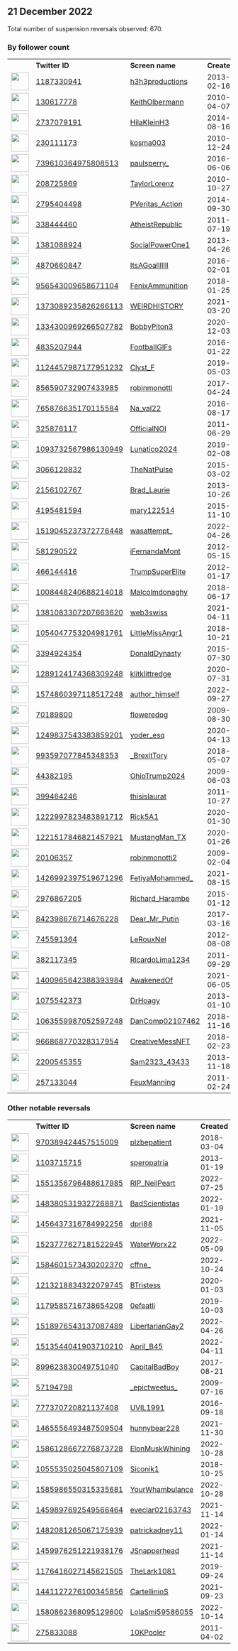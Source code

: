 
## 21 December 2022
Total number of suspension reversals observed: 670.

### By follower count
<table><tr><th></th><th align="left">Twitter ID</th><th align="left">Screen name</th>
<th align="left">Created</th><th align="left">Status</th><th align="left">Suspended</th><th align="left">Followers</th>
<tr><td><a href="https://pbs.twimg.com/profile_images/1605918138943426561/lEsaToOa_normal.jpg"><img src="https://pbs.twimg.com/profile_images/1605918138943426561/lEsaToOa_normal.jpg" width="40px" height="40px" align="center"/></a></td><td><a href="https://twitter.com/intent/user?user_id=1187330941">1187330941</a></td><td><a href="https://twitter.com/h3h3productions">h3h3productions</a></td><td>2013-02-16</td><td align="center"></td><td>2022-11-07</td><td>2295131</td></tr>
<tr><td><a href="https://pbs.twimg.com/profile_images/1594567053062684672/wAvSdewm_normal.jpg"><img src="https://pbs.twimg.com/profile_images/1594567053062684672/wAvSdewm_normal.jpg" width="40px" height="40px" align="center"/></a></td><td><a href="https://twitter.com/intent/user?user_id=130617778">130617778</a></td><td><a href="https://twitter.com/KeithOlbermann">KeithOlbermann</a></td><td>2010-04-07</td><td align="center"></td><td>2022-12-16</td><td>996000</td></tr>
<tr><td><a href="https://pbs.twimg.com/profile_images/1644462534454579200/A4NpAXkw_normal.jpg"><img src="https://pbs.twimg.com/profile_images/1644462534454579200/A4NpAXkw_normal.jpg" width="40px" height="40px" align="center"/></a></td><td><a href="https://twitter.com/intent/user?user_id=2737079191">2737079191</a></td><td><a href="https://twitter.com/HilaKleinH3">HilaKleinH3</a></td><td>2014-08-16</td><td align="center"></td><td>2022-11-18</td><td>921734</td></tr>
<tr><td><a href="https://pbs.twimg.com/profile_images/1632608347/CMYK_normal.gif"><img src="https://pbs.twimg.com/profile_images/1632608347/CMYK_normal.gif" width="40px" height="40px" align="center"/></a></td><td><a href="https://twitter.com/intent/user?user_id=230111173">230111173</a></td><td><a href="https://twitter.com/kosma003">kosma003</a></td><td>2010-12-24</td><td align="center"></td><td>2022-12-20</td><td>521014</td></tr>
<tr><td><a href="https://pbs.twimg.com/profile_images/739632272865951744/yVceRI-w_normal.jpg"><img src="https://pbs.twimg.com/profile_images/739632272865951744/yVceRI-w_normal.jpg" width="40px" height="40px" align="center"/></a></td><td><a href="https://twitter.com/intent/user?user_id=739610364975808513">739610364975808513</a></td><td><a href="https://twitter.com/paulsperry_">paulsperry_</a></td><td>2016-06-06</td><td align="center"></td><td></td><td>362612</td></tr>
<tr><td><a href="https://pbs.twimg.com/profile_images/1653562547147243522/omMhX57a_normal.jpg"><img src="https://pbs.twimg.com/profile_images/1653562547147243522/omMhX57a_normal.jpg" width="40px" height="40px" align="center"/></a></td><td><a href="https://twitter.com/intent/user?user_id=208725869">208725869</a></td><td><a href="https://twitter.com/TaylorLorenz">TaylorLorenz</a></td><td>2010-10-27</td><td align="center"></td><td>2022-12-18</td><td>350802</td></tr>
<tr><td><a href="https://pbs.twimg.com/profile_images/1605599804653961216/-a0DZqUR_normal.jpg"><img src="https://pbs.twimg.com/profile_images/1605599804653961216/-a0DZqUR_normal.jpg" width="40px" height="40px" align="center"/></a></td><td><a href="https://twitter.com/intent/user?user_id=2795404498">2795404498</a></td><td><a href="https://twitter.com/PVeritas_Action">PVeritas_Action</a></td><td>2014-09-30</td><td align="center"></td><td></td><td>204253</td></tr>
<tr><td><a href="https://pbs.twimg.com/profile_images/1301935830806810627/NkgrB8Xy_normal.jpg"><img src="https://pbs.twimg.com/profile_images/1301935830806810627/NkgrB8Xy_normal.jpg" width="40px" height="40px" align="center"/></a></td><td><a href="https://twitter.com/intent/user?user_id=338444460">338444460</a></td><td><a href="https://twitter.com/AtheistRepublic">AtheistRepublic</a></td><td>2011-07-19</td><td align="center"></td><td>2022-04-01</td><td>142627</td></tr>
<tr><td><a href="https://pbs.twimg.com/profile_images/499778021193048064/eCPbrnvH_normal.jpeg"><img src="https://pbs.twimg.com/profile_images/499778021193048064/eCPbrnvH_normal.jpeg" width="40px" height="40px" align="center"/></a></td><td><a href="https://twitter.com/intent/user?user_id=1381088924">1381088924</a></td><td><a href="https://twitter.com/SocialPowerOne1">SocialPowerOne1</a></td><td>2013-04-26</td><td align="center"></td><td></td><td>129884</td></tr>
<tr><td><a href="https://pbs.twimg.com/profile_images/1630329212484689921/mRx3jfRJ_normal.jpg"><img src="https://pbs.twimg.com/profile_images/1630329212484689921/mRx3jfRJ_normal.jpg" width="40px" height="40px" align="center"/></a></td><td><a href="https://twitter.com/intent/user?user_id=4870660847">4870660847</a></td><td><a href="https://twitter.com/ItsAGoalllllll">ItsAGoalllllll</a></td><td>2016-02-01</td><td align="center"></td><td>2022-07-03</td><td>98802</td></tr>
<tr><td><a href="https://pbs.twimg.com/profile_images/1010354868379365376/iq5Oy5oS_normal.jpg"><img src="https://pbs.twimg.com/profile_images/1010354868379365376/iq5Oy5oS_normal.jpg" width="40px" height="40px" align="center"/></a></td><td><a href="https://twitter.com/intent/user?user_id=956543009658671104">956543009658671104</a></td><td><a href="https://twitter.com/FenixAmmunition">FenixAmmunition</a></td><td>2018-01-25</td><td align="center"></td><td>2022-06-10</td><td>89559</td></tr>
<tr><td><a href="https://pbs.twimg.com/profile_images/1383633166477381639/skyWrsUQ_normal.jpg"><img src="https://pbs.twimg.com/profile_images/1383633166477381639/skyWrsUQ_normal.jpg" width="40px" height="40px" align="center"/></a></td><td><a href="https://twitter.com/intent/user?user_id=1373089235826266113">1373089235826266113</a></td><td><a href="https://twitter.com/WElRDHISTORY">WElRDHISTORY</a></td><td>2021-03-20</td><td align="center"></td><td></td><td>88755</td></tr>
<tr><td><a href="https://pbs.twimg.com/profile_images/1648669939933356035/OZKr9TxX_normal.jpg"><img src="https://pbs.twimg.com/profile_images/1648669939933356035/OZKr9TxX_normal.jpg" width="40px" height="40px" align="center"/></a></td><td><a href="https://twitter.com/intent/user?user_id=1334300969266507782">1334300969266507782</a></td><td><a href="https://twitter.com/BobbyPiton3">BobbyPiton3</a></td><td>2020-12-03</td><td align="center"></td><td></td><td>81728</td></tr>
<tr><td><a href="https://pbs.twimg.com/profile_images/1083804456922292224/8HJyG1GZ_normal.jpg"><img src="https://pbs.twimg.com/profile_images/1083804456922292224/8HJyG1GZ_normal.jpg" width="40px" height="40px" align="center"/></a></td><td><a href="https://twitter.com/intent/user?user_id=4835207944">4835207944</a></td><td><a href="https://twitter.com/FootbaIlGlFs">FootbaIlGlFs</a></td><td>2016-01-22</td><td align="center"></td><td>2022-06-28</td><td>75775</td></tr>
<tr><td><a href="https://pbs.twimg.com/profile_images/1433792342033580032/h6B0TdmV_normal.jpg"><img src="https://pbs.twimg.com/profile_images/1433792342033580032/h6B0TdmV_normal.jpg" width="40px" height="40px" align="center"/></a></td><td><a href="https://twitter.com/intent/user?user_id=1124457987177951232">1124457987177951232</a></td><td><a href="https://twitter.com/Clyst_F">Clyst_F</a></td><td>2019-05-03</td><td align="center"></td><td>2022-08-19</td><td>71786</td></tr>
<tr><td><a href="https://pbs.twimg.com/profile_images/1631782178576117760/a1q3s_2L_normal.jpg"><img src="https://pbs.twimg.com/profile_images/1631782178576117760/a1q3s_2L_normal.jpg" width="40px" height="40px" align="center"/></a></td><td><a href="https://twitter.com/intent/user?user_id=856590732907433985">856590732907433985</a></td><td><a href="https://twitter.com/robinmonotti">robinmonotti</a></td><td>2017-04-24</td><td align="center"></td><td></td><td>64683</td></tr>
<tr><td><a href="https://pbs.twimg.com/profile_images/1464629469533065222/EF2MgSY5_normal.jpg"><img src="https://pbs.twimg.com/profile_images/1464629469533065222/EF2MgSY5_normal.jpg" width="40px" height="40px" align="center"/></a></td><td><a href="https://twitter.com/intent/user?user_id=765876635170115584">765876635170115584</a></td><td><a href="https://twitter.com/Na_val22">Na_val22</a></td><td>2016-08-17</td><td align="center"></td><td>2022-08-03</td><td>63462</td></tr>
<tr><td><a href="https://pbs.twimg.com/profile_images/2940927836/8a884541d3ff0fd928fb704ea66b9d6c_normal.png"><img src="https://pbs.twimg.com/profile_images/2940927836/8a884541d3ff0fd928fb704ea66b9d6c_normal.png" width="40px" height="40px" align="center"/></a></td><td><a href="https://twitter.com/intent/user?user_id=325876117">325876117</a></td><td><a href="https://twitter.com/OfficialNOI">OfficialNOI</a></td><td>2011-06-29</td><td align="center"></td><td></td><td>60488</td></tr>
<tr><td><a href="https://pbs.twimg.com/profile_images/1627855877158973442/fnS8y3sc_normal.jpg"><img src="https://pbs.twimg.com/profile_images/1627855877158973442/fnS8y3sc_normal.jpg" width="40px" height="40px" align="center"/></a></td><td><a href="https://twitter.com/intent/user?user_id=1093732567986130949">1093732567986130949</a></td><td><a href="https://twitter.com/Lunatico2024">Lunatico2024</a></td><td>2019-02-08</td><td align="center"></td><td></td><td>58730</td></tr>
<tr><td><a href="https://pbs.twimg.com/profile_images/1654217424604889093/cIjhbGRs_normal.jpg"><img src="https://pbs.twimg.com/profile_images/1654217424604889093/cIjhbGRs_normal.jpg" width="40px" height="40px" align="center"/></a></td><td><a href="https://twitter.com/intent/user?user_id=3066129832">3066129832</a></td><td><a href="https://twitter.com/TheNatPulse">TheNatPulse</a></td><td>2015-03-02</td><td align="center"></td><td></td><td>58275</td></tr>
<tr><td><a href="https://pbs.twimg.com/profile_images/378800000648592617/002162b8c96a9b0fdafb491a42014f38_normal.jpeg"><img src="https://pbs.twimg.com/profile_images/378800000648592617/002162b8c96a9b0fdafb491a42014f38_normal.jpeg" width="40px" height="40px" align="center"/></a></td><td><a href="https://twitter.com/intent/user?user_id=2156102767">2156102767</a></td><td><a href="https://twitter.com/Brad_Laurie">Brad_Laurie</a></td><td>2013-10-26</td><td align="center"></td><td>2022-12-18</td><td>56177</td></tr>
<tr><td><a href="https://pbs.twimg.com/profile_images/701428213369573376/5wCrPo3m_normal.jpg"><img src="https://pbs.twimg.com/profile_images/701428213369573376/5wCrPo3m_normal.jpg" width="40px" height="40px" align="center"/></a></td><td><a href="https://twitter.com/intent/user?user_id=4195481594">4195481594</a></td><td><a href="https://twitter.com/mary122514">mary122514</a></td><td>2015-11-10</td><td align="center"></td><td>2022-11-09</td><td>55425</td></tr>
<tr><td><a href="https://pbs.twimg.com/profile_images/1519066031658082304/Ds-ZkmbF_normal.jpg"><img src="https://pbs.twimg.com/profile_images/1519066031658082304/Ds-ZkmbF_normal.jpg" width="40px" height="40px" align="center"/></a></td><td><a href="https://twitter.com/intent/user?user_id=1519045237372776448">1519045237372776448</a></td><td><a href="https://twitter.com/wasattempt_">wasattempt_</a></td><td>2022-04-26</td><td align="center"></td><td>2022-09-21</td><td>47948</td></tr>
<tr><td><a href="https://pbs.twimg.com/profile_images/1271510992103636992/Y6TyAICT_normal.jpg"><img src="https://pbs.twimg.com/profile_images/1271510992103636992/Y6TyAICT_normal.jpg" width="40px" height="40px" align="center"/></a></td><td><a href="https://twitter.com/intent/user?user_id=581290522">581290522</a></td><td><a href="https://twitter.com/iFernandaMont">iFernandaMont</a></td><td>2012-05-15</td><td align="center"></td><td>2022-12-16</td><td>47904</td></tr>
<tr><td><a href="https://pbs.twimg.com/profile_images/1606861762552336385/e-v62HrV_normal.jpg"><img src="https://pbs.twimg.com/profile_images/1606861762552336385/e-v62HrV_normal.jpg" width="40px" height="40px" align="center"/></a></td><td><a href="https://twitter.com/intent/user?user_id=466144416">466144416</a></td><td><a href="https://twitter.com/TrumpSuperElite">TrumpSuperElite</a></td><td>2012-01-17</td><td align="center"></td><td>2022-11-08</td><td>47890</td></tr>
<tr><td><a href="https://pbs.twimg.com/profile_images/1660063312623665154/k6itBn0o_normal.jpg"><img src="https://pbs.twimg.com/profile_images/1660063312623665154/k6itBn0o_normal.jpg" width="40px" height="40px" align="center"/></a></td><td><a href="https://twitter.com/intent/user?user_id=1008448240688214018">1008448240688214018</a></td><td><a href="https://twitter.com/Malcolmdonaghy">Malcolmdonaghy</a></td><td>2018-06-17</td><td align="center"></td><td></td><td>43936</td></tr>
<tr><td><a href="https://pbs.twimg.com/profile_images/1547278302607458304/wjfLNZdW_normal.jpg"><img src="https://pbs.twimg.com/profile_images/1547278302607458304/wjfLNZdW_normal.jpg" width="40px" height="40px" align="center"/></a></td><td><a href="https://twitter.com/intent/user?user_id=1381083307207663620">1381083307207663620</a></td><td><a href="https://twitter.com/web3swiss">web3swiss</a></td><td>2021-04-11</td><td align="center"></td><td>2022-11-30</td><td>42812</td></tr>
<tr><td><a href="https://pbs.twimg.com/profile_images/1322861301354430469/vRlSrWDp_normal.jpg"><img src="https://pbs.twimg.com/profile_images/1322861301354430469/vRlSrWDp_normal.jpg" width="40px" height="40px" align="center"/></a></td><td><a href="https://twitter.com/intent/user?user_id=1054047753204981761">1054047753204981761</a></td><td><a href="https://twitter.com/LittleMissAngr1">LittleMissAngr1</a></td><td>2018-10-21</td><td align="center"></td><td></td><td>40517</td></tr>
<tr><td><a href="https://pbs.twimg.com/profile_images/1428770763352514562/8IgPMD2c_normal.jpg"><img src="https://pbs.twimg.com/profile_images/1428770763352514562/8IgPMD2c_normal.jpg" width="40px" height="40px" align="center"/></a></td><td><a href="https://twitter.com/intent/user?user_id=3394924354">3394924354</a></td><td><a href="https://twitter.com/DonaldDynasty">DonaldDynasty</a></td><td>2015-07-30</td><td align="center"></td><td>2022-11-17</td><td>37825</td></tr>
<tr><td><a href="https://pbs.twimg.com/profile_images/1654165500627124228/aITvYtzL_normal.jpg"><img src="https://pbs.twimg.com/profile_images/1654165500627124228/aITvYtzL_normal.jpg" width="40px" height="40px" align="center"/></a></td><td><a href="https://twitter.com/intent/user?user_id=1289124174368309248">1289124174368309248</a></td><td><a href="https://twitter.com/klitklittredge">klitklittredge</a></td><td>2020-07-31</td><td align="center"></td><td>2022-11-11</td><td>37462</td></tr>
<tr><td><a href="https://pbs.twimg.com/profile_images/1574860917275238402/q_SX_-VL_normal.jpg"><img src="https://pbs.twimg.com/profile_images/1574860917275238402/q_SX_-VL_normal.jpg" width="40px" height="40px" align="center"/></a></td><td><a href="https://twitter.com/intent/user?user_id=1574860397118517248">1574860397118517248</a></td><td><a href="https://twitter.com/author_himself">author_himself</a></td><td>2022-09-27</td><td align="center">🚫</td><td>2022-11-01</td><td>36898</td></tr>
<tr><td><a href="https://pbs.twimg.com/profile_images/1649576757526245376/jGQ9RK0c_normal.jpg"><img src="https://pbs.twimg.com/profile_images/1649576757526245376/jGQ9RK0c_normal.jpg" width="40px" height="40px" align="center"/></a></td><td><a href="https://twitter.com/intent/user?user_id=70189800">70189800</a></td><td><a href="https://twitter.com/floweredog">floweredog</a></td><td>2009-08-30</td><td align="center"></td><td></td><td>36432</td></tr>
<tr><td><a href="https://pbs.twimg.com/profile_images/1605507408863731712/pFIEbQlk_normal.jpg"><img src="https://pbs.twimg.com/profile_images/1605507408863731712/pFIEbQlk_normal.jpg" width="40px" height="40px" align="center"/></a></td><td><a href="https://twitter.com/intent/user?user_id=1249837543383859201">1249837543383859201</a></td><td><a href="https://twitter.com/yoder_esq">yoder_esq</a></td><td>2020-04-13</td><td align="center"></td><td></td><td>34427</td></tr>
<tr><td><a href="https://pbs.twimg.com/profile_images/1057042587612340224/3qm08v7J_normal.jpg"><img src="https://pbs.twimg.com/profile_images/1057042587612340224/3qm08v7J_normal.jpg" width="40px" height="40px" align="center"/></a></td><td><a href="https://twitter.com/intent/user?user_id=993597077845348353">993597077845348353</a></td><td><a href="https://twitter.com/_BrexitTory">_BrexitTory</a></td><td>2018-05-07</td><td align="center"></td><td></td><td>28134</td></tr>
<tr><td><a href="https://pbs.twimg.com/profile_images/1477697455412203526/sYDhi72t_normal.jpg"><img src="https://pbs.twimg.com/profile_images/1477697455412203526/sYDhi72t_normal.jpg" width="40px" height="40px" align="center"/></a></td><td><a href="https://twitter.com/intent/user?user_id=44382195">44382195</a></td><td><a href="https://twitter.com/OhioTrump2024">OhioTrump2024</a></td><td>2009-06-03</td><td align="center"></td><td>2022-11-07</td><td>26331</td></tr>
<tr><td><a href="https://pbs.twimg.com/profile_images/1623813600136638464/dj6uc1st_normal.jpg"><img src="https://pbs.twimg.com/profile_images/1623813600136638464/dj6uc1st_normal.jpg" width="40px" height="40px" align="center"/></a></td><td><a href="https://twitter.com/intent/user?user_id=399464246">399464246</a></td><td><a href="https://twitter.com/thisislaurat">thisislaurat</a></td><td>2011-10-27</td><td align="center">🚫</td><td></td><td>26068</td></tr>
<tr><td><a href="https://pbs.twimg.com/profile_images/1625351634871275521/cgq9stVH_normal.jpg"><img src="https://pbs.twimg.com/profile_images/1625351634871275521/cgq9stVH_normal.jpg" width="40px" height="40px" align="center"/></a></td><td><a href="https://twitter.com/intent/user?user_id=1222997823483891712">1222997823483891712</a></td><td><a href="https://twitter.com/Rick5A1">Rick5A1</a></td><td>2020-01-30</td><td align="center"></td><td></td><td>25825</td></tr>
<tr><td><a href="https://pbs.twimg.com/profile_images/1648209277062873088/B-NHmZH7_normal.jpg"><img src="https://pbs.twimg.com/profile_images/1648209277062873088/B-NHmZH7_normal.jpg" width="40px" height="40px" align="center"/></a></td><td><a href="https://twitter.com/intent/user?user_id=1221517846821457921">1221517846821457921</a></td><td><a href="https://twitter.com/MustangMan_TX">MustangMan_TX</a></td><td>2020-01-26</td><td align="center"></td><td></td><td>25537</td></tr>
<tr><td><a href="https://pbs.twimg.com/profile_images/1370692958819864579/1Mg9HNil_normal.jpg"><img src="https://pbs.twimg.com/profile_images/1370692958819864579/1Mg9HNil_normal.jpg" width="40px" height="40px" align="center"/></a></td><td><a href="https://twitter.com/intent/user?user_id=20106357">20106357</a></td><td><a href="https://twitter.com/robinmonotti2">robinmonotti2</a></td><td>2009-02-04</td><td align="center"></td><td></td><td>25516</td></tr>
<tr><td><a href="https://pbs.twimg.com/profile_images/1644732040506474498/nL-Jzz-U_normal.jpg"><img src="https://pbs.twimg.com/profile_images/1644732040506474498/nL-Jzz-U_normal.jpg" width="40px" height="40px" align="center"/></a></td><td><a href="https://twitter.com/intent/user?user_id=1426992397519671296">1426992397519671296</a></td><td><a href="https://twitter.com/FetiyaMohammed_">FetiyaMohammed_</a></td><td>2021-08-15</td><td align="center"></td><td>2022-09-13</td><td>24836</td></tr>
<tr><td><a href="https://pbs.twimg.com/profile_images/1344776715063726080/IqBJh3hD_normal.jpg"><img src="https://pbs.twimg.com/profile_images/1344776715063726080/IqBJh3hD_normal.jpg" width="40px" height="40px" align="center"/></a></td><td><a href="https://twitter.com/intent/user?user_id=2976867205">2976867205</a></td><td><a href="https://twitter.com/Richard_Harambe">Richard_Harambe</a></td><td>2015-01-12</td><td align="center"></td><td>2022-08-03</td><td>24804</td></tr>
<tr><td><a href="https://pbs.twimg.com/profile_images/1553743252817420289/ZlHqzOfC_normal.jpg"><img src="https://pbs.twimg.com/profile_images/1553743252817420289/ZlHqzOfC_normal.jpg" width="40px" height="40px" align="center"/></a></td><td><a href="https://twitter.com/intent/user?user_id=842398676714676228">842398676714676228</a></td><td><a href="https://twitter.com/Dear_Mr_Putin">Dear_Mr_Putin</a></td><td>2017-03-16</td><td align="center">🔒</td><td>2022-11-14</td><td>24494</td></tr>
<tr><td><a href="https://pbs.twimg.com/profile_images/3067829308/0d7366337dcd1319017916731c184d96_normal.png"><img src="https://pbs.twimg.com/profile_images/3067829308/0d7366337dcd1319017916731c184d96_normal.png" width="40px" height="40px" align="center"/></a></td><td><a href="https://twitter.com/intent/user?user_id=745591364">745591364</a></td><td><a href="https://twitter.com/LeRouxNel">LeRouxNel</a></td><td>2012-08-08</td><td align="center"></td><td></td><td>24210</td></tr>
<tr><td><a href="https://pbs.twimg.com/profile_images/1432788808756604934/rF6L942f_normal.jpg"><img src="https://pbs.twimg.com/profile_images/1432788808756604934/rF6L942f_normal.jpg" width="40px" height="40px" align="center"/></a></td><td><a href="https://twitter.com/intent/user?user_id=382117345">382117345</a></td><td><a href="https://twitter.com/RlcardoLima1234">RlcardoLima1234</a></td><td>2011-09-29</td><td align="center"></td><td>2022-09-09</td><td>24190</td></tr>
<tr><td><a href="https://pbs.twimg.com/profile_images/1647915233036451843/FGrXiGgv_normal.jpg"><img src="https://pbs.twimg.com/profile_images/1647915233036451843/FGrXiGgv_normal.jpg" width="40px" height="40px" align="center"/></a></td><td><a href="https://twitter.com/intent/user?user_id=1400965642388393984">1400965642388393984</a></td><td><a href="https://twitter.com/AwakenedOf">AwakenedOf</a></td><td>2021-06-05</td><td align="center"></td><td></td><td>22834</td></tr>
<tr><td><a href="https://pbs.twimg.com/profile_images/1178499360197419009/nLDuSogM_normal.jpg"><img src="https://pbs.twimg.com/profile_images/1178499360197419009/nLDuSogM_normal.jpg" width="40px" height="40px" align="center"/></a></td><td><a href="https://twitter.com/intent/user?user_id=1075542373">1075542373</a></td><td><a href="https://twitter.com/DrHoagy">DrHoagy</a></td><td>2013-01-10</td><td align="center"></td><td></td><td>22756</td></tr>
<tr><td><a href="https://pbs.twimg.com/profile_images/1243504085166424069/vNxYJTUf_normal.jpg"><img src="https://pbs.twimg.com/profile_images/1243504085166424069/vNxYJTUf_normal.jpg" width="40px" height="40px" align="center"/></a></td><td><a href="https://twitter.com/intent/user?user_id=1063559987052597248">1063559987052597248</a></td><td><a href="https://twitter.com/DanComp02107462">DanComp02107462</a></td><td>2018-11-16</td><td align="center"></td><td></td><td>22409</td></tr>
<tr><td><a href="https://pbs.twimg.com/profile_images/1655278683551154178/eYT91aRm_normal.jpg"><img src="https://pbs.twimg.com/profile_images/1655278683551154178/eYT91aRm_normal.jpg" width="40px" height="40px" align="center"/></a></td><td><a href="https://twitter.com/intent/user?user_id=966868770328317954">966868770328317954</a></td><td><a href="https://twitter.com/CreativeMessNFT">CreativeMessNFT</a></td><td>2018-02-23</td><td align="center"></td><td>2022-12-13</td><td>22120</td></tr>
<tr><td><a href="https://pbs.twimg.com/profile_images/1364189040896008195/InAKyZ9g_normal.jpg"><img src="https://pbs.twimg.com/profile_images/1364189040896008195/InAKyZ9g_normal.jpg" width="40px" height="40px" align="center"/></a></td><td><a href="https://twitter.com/intent/user?user_id=2200545355">2200545355</a></td><td><a href="https://twitter.com/Sam2323_43433">Sam2323_43433</a></td><td>2013-11-18</td><td align="center"></td><td></td><td>21839</td></tr>
<tr><td><a href="https://pbs.twimg.com/profile_images/916697445878370305/GHOEIKlg_normal.jpg"><img src="https://pbs.twimg.com/profile_images/916697445878370305/GHOEIKlg_normal.jpg" width="40px" height="40px" align="center"/></a></td><td><a href="https://twitter.com/intent/user?user_id=257133044">257133044</a></td><td><a href="https://twitter.com/FeuxManning">FeuxManning</a></td><td>2011-02-24</td><td align="center"></td><td>2022-12-05</td><td>21100</td></tr>
</table>

### Other notable reversals
<table><tr><th></th><th align="left">Twitter ID</th><th align="left">Screen name</th>
<th align="left">Created</th><th align="left">Status</th><th align="left">Suspended</th><th align="left">Followers</th>
<tr><td><a href="https://pbs.twimg.com/profile_images/1556847469421400064/_qLY_AcK_normal.jpg"><img src="https://pbs.twimg.com/profile_images/1556847469421400064/_qLY_AcK_normal.jpg" width="40px" height="40px" align="center"/></a></td><td><a href="https://twitter.com/intent/user?user_id=970389424457515009">970389424457515009</a></td><td><a href="https://twitter.com/plzbepatient">plzbepatient</a></td><td>2018-03-04</td><td align="center"></td><td>2022-10-16</td><td>9372</td></tr>
<tr><td><a href="https://pbs.twimg.com/profile_images/1354244827400069121/T45A9b2B_normal.jpg"><img src="https://pbs.twimg.com/profile_images/1354244827400069121/T45A9b2B_normal.jpg" width="40px" height="40px" align="center"/></a></td><td><a href="https://twitter.com/intent/user?user_id=1103715715">1103715715</a></td><td><a href="https://twitter.com/speropatria">speropatria</a></td><td>2013-01-19</td><td align="center"></td><td>2022-03-27</td><td>3335</td></tr>
<tr><td><a href="https://pbs.twimg.com/profile_images/1559652201730957312/EsVtXwLT_normal.jpg"><img src="https://pbs.twimg.com/profile_images/1559652201730957312/EsVtXwLT_normal.jpg" width="40px" height="40px" align="center"/></a></td><td><a href="https://twitter.com/intent/user?user_id=1551356796488617985">1551356796488617985</a></td><td><a href="https://twitter.com/RIP_NeilPeart">RIP_NeilPeart</a></td><td>2022-07-25</td><td align="center"></td><td>2022-12-16</td><td>445</td></tr>
<tr><td><a href="https://pbs.twimg.com/profile_images/1638812437586518016/RbArcna4_normal.jpg"><img src="https://pbs.twimg.com/profile_images/1638812437586518016/RbArcna4_normal.jpg" width="40px" height="40px" align="center"/></a></td><td><a href="https://twitter.com/intent/user?user_id=1483805319327268871">1483805319327268871</a></td><td><a href="https://twitter.com/BadScientistas">BadScientistas</a></td><td>2022-01-19</td><td align="center"></td><td>2022-12-16</td><td>103</td></tr>
<tr><td><a href="https://pbs.twimg.com/profile_images/1547406250203291648/2YRgDKC__normal.jpg"><img src="https://pbs.twimg.com/profile_images/1547406250203291648/2YRgDKC__normal.jpg" width="40px" height="40px" align="center"/></a></td><td><a href="https://twitter.com/intent/user?user_id=1456437316784992256">1456437316784992256</a></td><td><a href="https://twitter.com/dpri88">dpri88</a></td><td>2021-11-05</td><td align="center"></td><td>2022-12-14</td><td>351</td></tr>
<tr><td><a href="https://pbs.twimg.com/profile_images/1551234267287617539/KnMugOPI_normal.jpg"><img src="https://pbs.twimg.com/profile_images/1551234267287617539/KnMugOPI_normal.jpg" width="40px" height="40px" align="center"/></a></td><td><a href="https://twitter.com/intent/user?user_id=1523777627181522945">1523777627181522945</a></td><td><a href="https://twitter.com/WaterWorx22">WaterWorx22</a></td><td>2022-05-09</td><td align="center"></td><td>2022-12-16</td><td>1138</td></tr>
<tr><td><a href="https://pbs.twimg.com/profile_images/1584602325540171776/7lJ8BEoa_normal.jpg"><img src="https://pbs.twimg.com/profile_images/1584602325540171776/7lJ8BEoa_normal.jpg" width="40px" height="40px" align="center"/></a></td><td><a href="https://twitter.com/intent/user?user_id=1584601573430202370">1584601573430202370</a></td><td><a href="https://twitter.com/cffne_">cffne_</a></td><td>2022-10-24</td><td align="center">🚫</td><td>2022-12-17</td><td>129</td></tr>
<tr><td><a href="https://pbs.twimg.com/profile_images/1634683467844792323/3tvCGEyj_normal.jpg"><img src="https://pbs.twimg.com/profile_images/1634683467844792323/3tvCGEyj_normal.jpg" width="40px" height="40px" align="center"/></a></td><td><a href="https://twitter.com/intent/user?user_id=1213218834322079745">1213218834322079745</a></td><td><a href="https://twitter.com/BTristess">BTristess</a></td><td>2020-01-03</td><td align="center"></td><td>2022-12-19</td><td>674</td></tr>
<tr><td><a href="https://pbs.twimg.com/profile_images/1625193111390683136/cAReOJ-W_normal.jpg"><img src="https://pbs.twimg.com/profile_images/1625193111390683136/cAReOJ-W_normal.jpg" width="40px" height="40px" align="center"/></a></td><td><a href="https://twitter.com/intent/user?user_id=1179585716738654208">1179585716738654208</a></td><td><a href="https://twitter.com/0efeatli">0efeatli</a></td><td>2019-10-03</td><td align="center">🔒</td><td>2022-12-18</td><td>112</td></tr>
<tr><td><a href="https://pbs.twimg.com/profile_images/1518976708141006849/mmtBOaqj_normal.jpg"><img src="https://pbs.twimg.com/profile_images/1518976708141006849/mmtBOaqj_normal.jpg" width="40px" height="40px" align="center"/></a></td><td><a href="https://twitter.com/intent/user?user_id=1518976543137087489">1518976543137087489</a></td><td><a href="https://twitter.com/LibertarianGay2">LibertarianGay2</a></td><td>2022-04-26</td><td align="center"></td><td>2022-11-25</td><td>927</td></tr>
<tr><td><a href="https://pbs.twimg.com/profile_images/1608543130114228225/RQFfbmOl_normal.jpg"><img src="https://pbs.twimg.com/profile_images/1608543130114228225/RQFfbmOl_normal.jpg" width="40px" height="40px" align="center"/></a></td><td><a href="https://twitter.com/intent/user?user_id=1513544041903710210">1513544041903710210</a></td><td><a href="https://twitter.com/April_B45">April_B45</a></td><td>2022-04-11</td><td align="center"></td><td>2022-12-18</td><td>416</td></tr>
<tr><td><a href="https://pbs.twimg.com/profile_images/1568373238522159106/z7MlgQpN_normal.jpg"><img src="https://pbs.twimg.com/profile_images/1568373238522159106/z7MlgQpN_normal.jpg" width="40px" height="40px" align="center"/></a></td><td><a href="https://twitter.com/intent/user?user_id=899623830049751040">899623830049751040</a></td><td><a href="https://twitter.com/CapitalBadBoy">CapitalBadBoy</a></td><td>2017-08-21</td><td align="center"></td><td>2022-12-17</td><td>501</td></tr>
<tr><td><a href="https://pbs.twimg.com/profile_images/1601048143872765954/NYofFsl6_normal.jpg"><img src="https://pbs.twimg.com/profile_images/1601048143872765954/NYofFsl6_normal.jpg" width="40px" height="40px" align="center"/></a></td><td><a href="https://twitter.com/intent/user?user_id=57194798">57194798</a></td><td><a href="https://twitter.com/_epictweetus_">_epictweetus_</a></td><td>2009-07-16</td><td align="center">🔒</td><td>2022-12-16</td><td>604</td></tr>
<tr><td><a href="https://pbs.twimg.com/profile_images/1545869042535251969/H5jQG8qL_normal.jpg"><img src="https://pbs.twimg.com/profile_images/1545869042535251969/H5jQG8qL_normal.jpg" width="40px" height="40px" align="center"/></a></td><td><a href="https://twitter.com/intent/user?user_id=777370720821137408">777370720821137408</a></td><td><a href="https://twitter.com/UVIL1991">UVIL1991</a></td><td>2016-09-18</td><td align="center"></td><td>2022-12-16</td><td>589</td></tr>
<tr><td><a href="https://pbs.twimg.com/profile_images/1590842798005227521/To9LSas5_normal.jpg"><img src="https://pbs.twimg.com/profile_images/1590842798005227521/To9LSas5_normal.jpg" width="40px" height="40px" align="center"/></a></td><td><a href="https://twitter.com/intent/user?user_id=1465556493487509504">1465556493487509504</a></td><td><a href="https://twitter.com/hunnybear228">hunnybear228</a></td><td>2021-11-30</td><td align="center"></td><td>2022-12-16</td><td>1117</td></tr>
<tr><td><a href="https://pbs.twimg.com/profile_images/1586128916653436928/_3haIlkh_normal.jpg"><img src="https://pbs.twimg.com/profile_images/1586128916653436928/_3haIlkh_normal.jpg" width="40px" height="40px" align="center"/></a></td><td><a href="https://twitter.com/intent/user?user_id=1586128667276873728">1586128667276873728</a></td><td><a href="https://twitter.com/ElonMuskWhining">ElonMuskWhining</a></td><td>2022-10-28</td><td align="center"></td><td>2022-12-17</td><td>20672</td></tr>
<tr><td><a href="https://pbs.twimg.com/profile_images/1219650235489837056/WF_LpBBV_normal.jpg"><img src="https://pbs.twimg.com/profile_images/1219650235489837056/WF_LpBBV_normal.jpg" width="40px" height="40px" align="center"/></a></td><td><a href="https://twitter.com/intent/user?user_id=1055535025045807109">1055535025045807109</a></td><td><a href="https://twitter.com/Siconik1">Siconik1</a></td><td>2018-10-25</td><td align="center"></td><td>2022-12-16</td><td>130</td></tr>
<tr><td><a href="https://pbs.twimg.com/profile_images/1585992154517741568/vcE50LsY_normal.jpg"><img src="https://pbs.twimg.com/profile_images/1585992154517741568/vcE50LsY_normal.jpg" width="40px" height="40px" align="center"/></a></td><td><a href="https://twitter.com/intent/user?user_id=1585986550315335681">1585986550315335681</a></td><td><a href="https://twitter.com/YourWhambulance">YourWhambulance</a></td><td>2022-10-28</td><td align="center"></td><td>2022-12-13</td><td>402</td></tr>
<tr><td><a href="https://pbs.twimg.com/profile_images/1462443090124234752/8iNDEtIr_normal.jpg"><img src="https://pbs.twimg.com/profile_images/1462443090124234752/8iNDEtIr_normal.jpg" width="40px" height="40px" align="center"/></a></td><td><a href="https://twitter.com/intent/user?user_id=1459897692549566464">1459897692549566464</a></td><td><a href="https://twitter.com/eveclar02163743">eveclar02163743</a></td><td>2021-11-14</td><td align="center"></td><td>2022-12-17</td><td>953</td></tr>
<tr><td><a href="https://pbs.twimg.com/profile_images/1549484246393397248/1zh881s6_normal.jpg"><img src="https://pbs.twimg.com/profile_images/1549484246393397248/1zh881s6_normal.jpg" width="40px" height="40px" align="center"/></a></td><td><a href="https://twitter.com/intent/user?user_id=1482081265067175939">1482081265067175939</a></td><td><a href="https://twitter.com/patrickadney11">patrickadney11</a></td><td>2022-01-14</td><td align="center"></td><td>2022-12-17</td><td>79</td></tr>
<tr><td><a href="https://pbs.twimg.com/profile_images/1595929531944247299/Q5BWM8B8_normal.jpg"><img src="https://pbs.twimg.com/profile_images/1595929531944247299/Q5BWM8B8_normal.jpg" width="40px" height="40px" align="center"/></a></td><td><a href="https://twitter.com/intent/user?user_id=1459976251221938176">1459976251221938176</a></td><td><a href="https://twitter.com/JSnapperhead">JSnapperhead</a></td><td>2021-11-14</td><td align="center"></td><td>2022-12-16</td><td>150</td></tr>
<tr><td><a href="https://pbs.twimg.com/profile_images/1524694709716795394/rW-gQosS_normal.jpg"><img src="https://pbs.twimg.com/profile_images/1524694709716795394/rW-gQosS_normal.jpg" width="40px" height="40px" align="center"/></a></td><td><a href="https://twitter.com/intent/user?user_id=1176416027145621505">1176416027145621505</a></td><td><a href="https://twitter.com/TheLark1081">TheLark1081</a></td><td>2019-09-24</td><td align="center"></td><td>2022-12-18</td><td>1274</td></tr>
<tr><td><a href="https://pbs.twimg.com/profile_images/1654645254455173122/_eqSGq9__normal.jpg"><img src="https://pbs.twimg.com/profile_images/1654645254455173122/_eqSGq9__normal.jpg" width="40px" height="40px" align="center"/></a></td><td><a href="https://twitter.com/intent/user?user_id=1441127276100345856">1441127276100345856</a></td><td><a href="https://twitter.com/CartellinioS">CartellinioS</a></td><td>2021-09-23</td><td align="center"></td><td>2022-12-17</td><td>416</td></tr>
<tr><td><a href="https://pbs.twimg.com/profile_images/1592870474320674817/5C6jx3Wf_normal.jpg"><img src="https://pbs.twimg.com/profile_images/1592870474320674817/5C6jx3Wf_normal.jpg" width="40px" height="40px" align="center"/></a></td><td><a href="https://twitter.com/intent/user?user_id=1580862368095129600">1580862368095129600</a></td><td><a href="https://twitter.com/LolaSmi59586055">LolaSmi59586055</a></td><td>2022-10-14</td><td align="center"></td><td>2022-12-16</td><td>164</td></tr>
<tr><td><a href="https://pbs.twimg.com/profile_images/1501928899319586817/lzFrU-W__normal.jpg"><img src="https://pbs.twimg.com/profile_images/1501928899319586817/lzFrU-W__normal.jpg" width="40px" height="40px" align="center"/></a></td><td><a href="https://twitter.com/intent/user?user_id=275833088">275833088</a></td><td><a href="https://twitter.com/10KPooler">10KPooler</a></td><td>2011-04-02</td><td align="center"></td><td>2022-12-12</td><td>637</td></tr>
</table>

